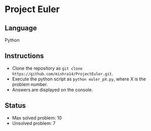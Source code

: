 # Project Euler

## Language
Python

## Instructions
* Clone the repository as `git clone https://github.com/mishra14/ProjectEuler.git`.
* Execute the python script as `python euler_pX.py`, where X is the problem number.
* Answers are displayed on the console.

## Status
* Max solved problem: 10
* Unsolved problem: 7
